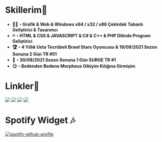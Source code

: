 <h1>Skillerim🔱</h1>
<ul>
 <li><b>👨‍💻・Grafik & Web & Windows x64 / x32 / x86 Çekirdek Tabanlı Geliştirici & Tasarımcı</b></li>
 <li><b>💦・HTML & CSS & JAVASCRIPT & C# & C++ & PHP Dilinde Program Geliştirici</b></li>
 <li><b>🏆・4 Yıllık Usta Tecrübeli Brawl Stars Oyuncusu & 19/09/2021 Sezon Sonuna 2 Gün TR #51</b></li>
 <li><b>🥇・30/08/2021 Sezon Sonuna 1 Gün SURGE TR #1</b></li>
 <li><b>😏・Bedenden Bedene Morpheus Gibiyim Kılığına Girmişim</b></li>
</ul>
<ul>
</ul>
 <h1>Linkler🔗</h1>
 <a href="https://open.spotify.com/user/zzykeijuuo3t2kpl6grmgo6gy" target="blank_">
  <img src="https://img.shields.io/badge/spotify%20-00b321.svg?&style=for-the-badge&logo=spotify&logoColor=white"></a>
 <a href="https://discord.gg/ykzDraBk" target="blank_">
  <img src="https://img.shields.io/badge/discord%20-5662F6.svg?&style=for-the-badge&logo=discord&logoColor=white"></a>
 <a href="https://steamcommunity.com/id/saturntr/" target="blank_">
  <img src="https://img.shields.io/badge/Steam%20-1A204A.svg?&style=for-the-badge&logo=STEAM&logoColor=white"></a>
 <a href="https://tr.pinterest.com/beforemyfunerallx/" target="blank_">
  <img src="https://img.shields.io/badge/Pinterest%20-E60023.svg?&style=for-the-badge&logo=pinterest&logoColor=white"></a>
<br>
<h1>Spotify Widget 🎶</h1>

[![spotify-github-profile](https://spotify-github-profile.vercel.app/api/view?uid=zzykeijuuo3t2kpl6grmgo6gy&cover_image=true&theme=default&show_offline=true&background_color=121212&interchange=false)](https://spotify-github-profile.vercel.app/api/view?uid=zzykeijuuo3t2kpl6grmgo6gy&redirect=true)


